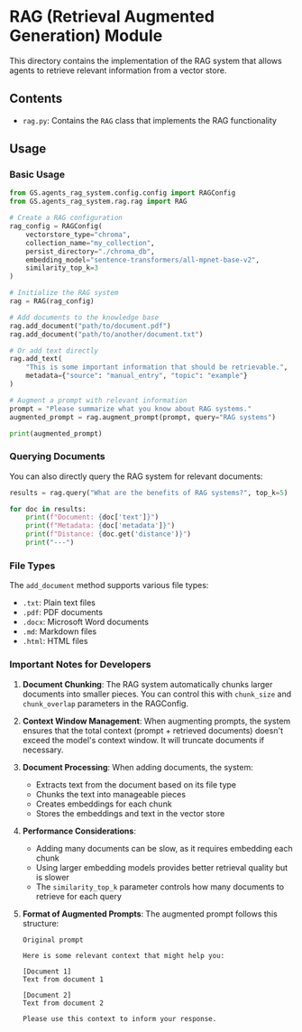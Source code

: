 # RAG (Retrieval Augmented Generation) Module

This directory contains the implementation of the RAG system that allows agents to retrieve relevant information from a vector store.

## Contents

- `rag.py`: Contains the `RAG` class that implements the RAG functionality

## Usage

### Basic Usage

```python
from GS.agents_rag_system.config.config import RAGConfig
from GS.agents_rag_system.rag.rag import RAG

# Create a RAG configuration
rag_config = RAGConfig(
    vectorstore_type="chroma",
    collection_name="my_collection",
    persist_directory="./chroma_db",
    embedding_model="sentence-transformers/all-mpnet-base-v2",
    similarity_top_k=3
)

# Initialize the RAG system
rag = RAG(rag_config)

# Add documents to the knowledge base
rag.add_document("path/to/document.pdf")
rag.add_document("path/to/another/document.txt")

# Or add text directly
rag.add_text(
    "This is some important information that should be retrievable.",
    metadata={"source": "manual_entry", "topic": "example"}
)

# Augment a prompt with relevant information
prompt = "Please summarize what you know about RAG systems."
augmented_prompt = rag.augment_prompt(prompt, query="RAG systems")

print(augmented_prompt)
```

### Querying Documents

You can also directly query the RAG system for relevant documents:

```python
results = rag.query("What are the benefits of RAG systems?", top_k=5)

for doc in results:
    print(f"Document: {doc['text']}")
    print(f"Metadata: {doc['metadata']}")
    print(f"Distance: {doc.get('distance')}")
    print("---")
```

### File Types

The `add_document` method supports various file types:

- `.txt`: Plain text files
- `.pdf`: PDF documents
- `.docx`: Microsoft Word documents
- `.md`: Markdown files
- `.html`: HTML files

### Important Notes for  Developers

1. **Document Chunking**: The RAG system automatically chunks larger documents into smaller pieces. You can control this with `chunk_size` and `chunk_overlap` parameters in the RAGConfig.

2. **Context Window Management**: When augmenting prompts, the system ensures that the total context (prompt + retrieved documents) doesn't exceed the model's context window. It will truncate documents if necessary.

3. **Document Processing**: When adding documents, the system:
   - Extracts text from the document based on its file type
   - Chunks the text into manageable pieces
   - Creates embeddings for each chunk
   - Stores the embeddings and text in the vector store

4. **Performance Considerations**:
   - Adding many documents can be slow, as it requires embedding each chunk
   - Using larger embedding models provides better retrieval quality but is slower
   - The `similarity_top_k` parameter controls how many documents to retrieve for each query

5. **Format of Augmented Prompts**: The augmented prompt follows this structure:
   ```
   Original prompt

   Here is some relevant context that might help you:

   [Document 1]
   Text from document 1

   [Document 2]
   Text from document 2

   Please use this context to inform your response.
   ``` 